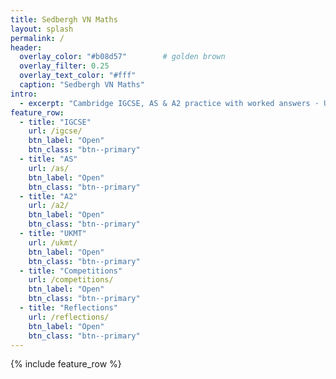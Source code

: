```yaml
---
title: Sedbergh VN Maths
layout: splash
permalink: /
header:
  overlay_color: "#b08d57"        # golden brown
  overlay_filter: 0.25
  overlay_text_color: "#fff"
  caption: "Sedbergh VN Maths"
intro:
  - excerpt: "Cambridge IGCSE, AS & A2 practice with worked answers · UKMT training · Competitions · Reflections."
feature_row:
  - title: "IGCSE"
    url: /igcse/
    btn_label: "Open"
    btn_class: "btn--primary"
  - title: "AS"
    url: /as/
    btn_label: "Open"
    btn_class: "btn--primary"
  - title: "A2"
    url: /a2/
    btn_label: "Open"
    btn_class: "btn--primary"
  - title: "UKMT"
    url: /ukmt/
    btn_label: "Open"
    btn_class: "btn--primary"
  - title: "Competitions"
    url: /competitions/
    btn_label: "Open"
    btn_class: "btn--primary"
  - title: "Reflections"
    url: /reflections/
    btn_label: "Open"
    btn_class: "btn--primary"
---
```


{% include feature_row %}
